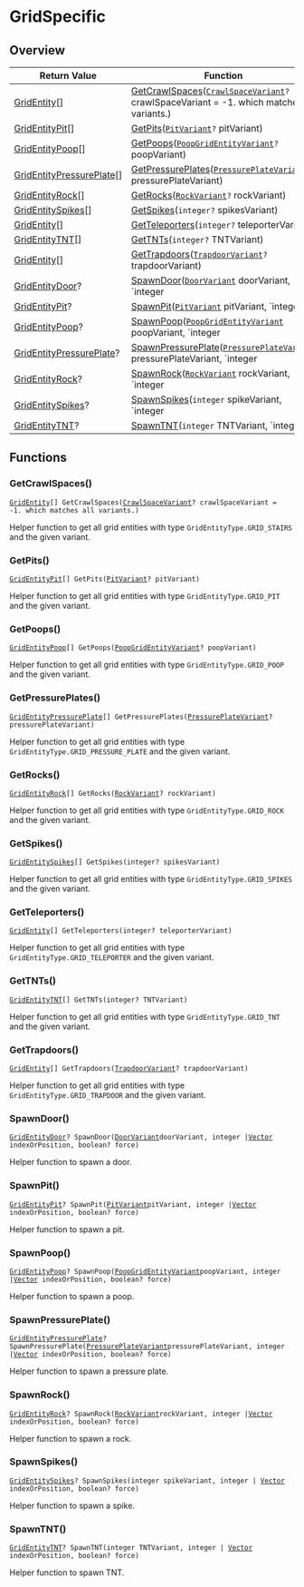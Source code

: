# GridSpecific

## Overview

| Return Value | Function |
| - | - |
| [GridEntity](https://wofsauge.github.io/IsaacDocs/rep/GridEntity.html)\[] | [GetCrawlSpaces](gridspecific.md#getcrawlspaces)([`CrawlSpaceVariant`](../custom-enums/crawlspacevariant.md)`?` crawlSpaceVariant =  -1. which matches all variants.) |
| [GridEntityPit](https://wofsauge.github.io/IsaacDocs/rep/GridEntityPit.html)\[] | [GetPits](gridspecific.md#getpits)([`PitVariant`](../custom-enums/pitvariant.md)`?` pitVariant) |
| [GridEntityPoop](https://wofsauge.github.io/IsaacDocs/rep/GridEntityPoop.html)\[] | [GetPoops](gridspecific.md#getpoops)([`PoopGridEntityVariant`](../custom-enums/poopgridentityvariant.md)`?` poopVariant) |
| [GridEntityPressurePlate](https://wofsauge.github.io/IsaacDocs/rep/GridEntityPressurePlate.html)\[] | [GetPressurePlates](gridspecific.md#getpressureplates)([`PressurePlateVariant`](../custom-enums/pressureplatevariant.md)`?` pressurePlateVariant) |
| [GridEntityRock](https://wofsauge.github.io/IsaacDocs/rep/GridEntityRock.html)\[] | [GetRocks](gridspecific.md#getrocks)([`RockVariant`](../custom-enums/rockvariant.md)`?` rockVariant) |
| [GridEntitySpikes](https://wofsauge.github.io/IsaacDocs/rep/GridEntitySpikes.html)\[] | [GetSpikes](gridspecific.md#getspikes)(`integer?` spikesVariant) |
| [GridEntity](https://wofsauge.github.io/IsaacDocs/rep/GridEntity.html)\[] | [GetTeleporters](gridspecific.md#getteleporters)(`integer?` teleporterVariant) |
| [GridEntityTNT](https://wofsauge.github.io/IsaacDocs/rep/GridEntityTNT.html)\[] | [GetTNTs](gridspecific.md#gettnts)(`integer?` TNTVariant) |
| [GridEntity](https://wofsauge.github.io/IsaacDocs/rep/GridEntity.html)\[] | [GetTrapdoors](gridspecific.md#gettrapdoors)([`TrapdoorVariant`](../custom-enums/trapdoorvariant.md)`?` trapdoorVariant) |
| [GridEntityDoor](https://wofsauge.github.io/IsaacDocs/rep/GridEntityDoor.html)? | [SpawnDoor](gridspecific.md#spawndoor)([`DoorVariant`](https://wofsauge.github.io/IsaacDocs/rep/enums/DoorVariant.html) doorVariant, `integer | `[`Vector`](https://wofsauge.github.io/IsaacDocs/rep/Vector.html) indexOrPosition, `boolean?` force) |
| [GridEntityPit](https://wofsauge.github.io/IsaacDocs/rep/GridEntityPit.html)? | [SpawnPit](gridspecific.md#spawnpit)([`PitVariant`](../custom-enums/pitvariant.md) pitVariant, `integer | `[`Vector`](https://wofsauge.github.io/IsaacDocs/rep/Vector.html) indexOrPosition, `boolean?` force) |
| [GridEntityPoop](https://wofsauge.github.io/IsaacDocs/rep/GridEntityPoop.html)? | [SpawnPoop](gridspecific.md#spawnpoop)([`PoopGridEntityVariant`](../custom-enums/poopgridentityvariant.md) poopVariant, `integer | `[`Vector`](https://wofsauge.github.io/IsaacDocs/rep/Vector.html) indexOrPosition, `boolean?` force) |
| [GridEntityPressurePlate](https://wofsauge.github.io/IsaacDocs/rep/GridEntityPressurePlate.html)? | [SpawnPressurePlate](gridspecific.md#spawnpressureplate)([`PressurePlateVariant`](../custom-enums/pressureplatevariant.md) pressurePlateVariant, `integer | `[`Vector`](https://wofsauge.github.io/IsaacDocs/rep/Vector.html) indexOrPosition, `boolean?` force) |
| [GridEntityRock](https://wofsauge.github.io/IsaacDocs/rep/GridEntityRock.html)? | [SpawnRock](gridspecific.md#spawnrock)([`RockVariant`](../custom-enums/rockvariant.md) rockVariant, `integer | `[`Vector`](https://wofsauge.github.io/IsaacDocs/rep/Vector.html) indexOrPosition, `boolean?` force) |
| [GridEntitySpikes](https://wofsauge.github.io/IsaacDocs/rep/GridEntitySpikes.html)? | [SpawnSpikes](gridspecific.md#spawnspikes)(`integer` spikeVariant, `integer | `[`Vector`](https://wofsauge.github.io/IsaacDocs/rep/Vector.html) indexOrPosition, `boolean?` force) |
| [GridEntityTNT](https://wofsauge.github.io/IsaacDocs/rep/GridEntityTNT.html)? | [SpawnTNT](gridspecific.md#spawntnt)(`integer` TNTVariant, `integer | `[`Vector`](https://wofsauge.github.io/IsaacDocs/rep/Vector.html) indexOrPosition, `boolean?` force) |

## Functions

### GetCrawlSpaces()

[`GridEntity`](https://wofsauge.github.io/IsaacDocs/rep/GridEntity.html)`[] GetCrawlSpaces(`[`CrawlSpaceVariant`](../custom-enums/crawlspacevariant.md)`? crawlSpaceVariant =  -1. which matches all variants.)`

Helper function to get all grid entities with type `GridEntityType.GRID_STAIRS` and the given variant. 

### GetPits()

[`GridEntityPit`](https://wofsauge.github.io/IsaacDocs/rep/GridEntityPit.html)`[] GetPits(`[`PitVariant`](../custom-enums/pitvariant.md)`? pitVariant)`

Helper function to get all grid entities with type `GridEntityType.GRID_PIT` and the given variant. 

### GetPoops()

[`GridEntityPoop`](https://wofsauge.github.io/IsaacDocs/rep/GridEntityPoop.html)`[] GetPoops(`[`PoopGridEntityVariant`](../custom-enums/poopgridentityvariant.md)`? poopVariant)`

Helper function to get all grid entities with type `GridEntityType.GRID_POOP` and the given variant. 

### GetPressurePlates()

[`GridEntityPressurePlate`](https://wofsauge.github.io/IsaacDocs/rep/GridEntityPressurePlate.html)`[] GetPressurePlates(`[`PressurePlateVariant`](../custom-enums/pressureplatevariant.md)`? pressurePlateVariant)`

Helper function to get all grid entities with type `GridEntityType.GRID_PRESSURE_PLATE` and the given variant. 

### GetRocks()

[`GridEntityRock`](https://wofsauge.github.io/IsaacDocs/rep/GridEntityRock.html)`[] GetRocks(`[`RockVariant`](../custom-enums/rockvariant.md)`? rockVariant)`

Helper function to get all grid entities with type `GridEntityType.GRID_ROCK` and the given variant. 

### GetSpikes()

[`GridEntitySpikes`](https://wofsauge.github.io/IsaacDocs/rep/GridEntitySpikes.html)`[] GetSpikes(integer? spikesVariant)`

Helper function to get all grid entities with type `GridEntityType.GRID_SPIKES` and the given variant. 

### GetTeleporters()

[`GridEntity`](https://wofsauge.github.io/IsaacDocs/rep/GridEntity.html)`[] GetTeleporters(integer? teleporterVariant)`

Helper function to get all grid entities with type `GridEntityType.GRID_TELEPORTER` and the given variant. 

### GetTNTs()

[`GridEntityTNT`](https://wofsauge.github.io/IsaacDocs/rep/GridEntityTNT.html)`[] GetTNTs(integer? TNTVariant)`

Helper function to get all grid entities with type `GridEntityType.GRID_TNT` and the given variant. 

### GetTrapdoors()

[`GridEntity`](https://wofsauge.github.io/IsaacDocs/rep/GridEntity.html)`[] GetTrapdoors(`[`TrapdoorVariant`](../custom-enums/trapdoorvariant.md)`? trapdoorVariant)`

Helper function to get all grid entities with type `GridEntityType.GRID_TRAPDOOR` and the given variant. 

### SpawnDoor()

[`GridEntityDoor`](https://wofsauge.github.io/IsaacDocs/rep/GridEntityDoor.html)`? SpawnDoor(`[`DoorVariant`](https://wofsauge.github.io/IsaacDocs/rep/enums/DoorVariant.html)` doorVariant, integer | `[`Vector`](https://wofsauge.github.io/IsaacDocs/rep/Vector.html)` indexOrPosition, boolean? force)`

Helper function to spawn a door. 

### SpawnPit()

[`GridEntityPit`](https://wofsauge.github.io/IsaacDocs/rep/GridEntityPit.html)`? SpawnPit(`[`PitVariant`](../custom-enums/pitvariant.md)` pitVariant, integer | `[`Vector`](https://wofsauge.github.io/IsaacDocs/rep/Vector.html)` indexOrPosition, boolean? force)`

Helper function to spawn a pit. 

### SpawnPoop()

[`GridEntityPoop`](https://wofsauge.github.io/IsaacDocs/rep/GridEntityPoop.html)`? SpawnPoop(`[`PoopGridEntityVariant`](../custom-enums/poopgridentityvariant.md)` poopVariant, integer | `[`Vector`](https://wofsauge.github.io/IsaacDocs/rep/Vector.html)` indexOrPosition, boolean? force)`

Helper function to spawn a poop. 

### SpawnPressurePlate()

[`GridEntityPressurePlate`](https://wofsauge.github.io/IsaacDocs/rep/GridEntityPressurePlate.html)`? SpawnPressurePlate(`[`PressurePlateVariant`](../custom-enums/pressureplatevariant.md)` pressurePlateVariant, integer | `[`Vector`](https://wofsauge.github.io/IsaacDocs/rep/Vector.html)` indexOrPosition, boolean? force)`

Helper function to spawn a pressure plate. 

### SpawnRock()

[`GridEntityRock`](https://wofsauge.github.io/IsaacDocs/rep/GridEntityRock.html)`? SpawnRock(`[`RockVariant`](../custom-enums/rockvariant.md)` rockVariant, integer | `[`Vector`](https://wofsauge.github.io/IsaacDocs/rep/Vector.html)` indexOrPosition, boolean? force)`

Helper function to spawn a rock. 

### SpawnSpikes()

[`GridEntitySpikes`](https://wofsauge.github.io/IsaacDocs/rep/GridEntitySpikes.html)`? SpawnSpikes(integer spikeVariant, integer | `[`Vector`](https://wofsauge.github.io/IsaacDocs/rep/Vector.html)` indexOrPosition, boolean? force)`

Helper function to spawn a spike. 

### SpawnTNT()

[`GridEntityTNT`](https://wofsauge.github.io/IsaacDocs/rep/GridEntityTNT.html)`? SpawnTNT(integer TNTVariant, integer | `[`Vector`](https://wofsauge.github.io/IsaacDocs/rep/Vector.html)` indexOrPosition, boolean? force)`

Helper function to spawn TNT. 

